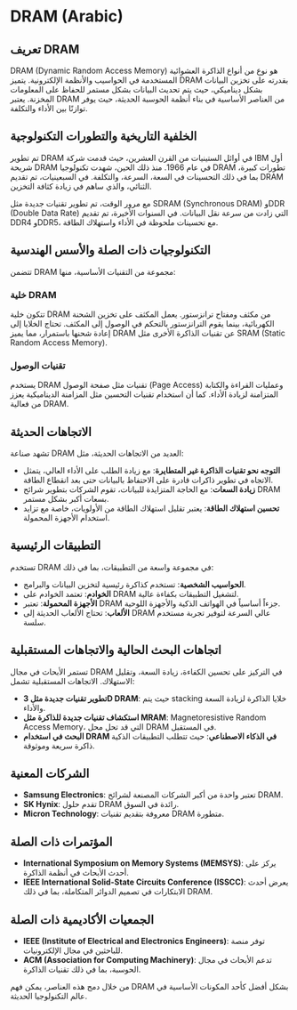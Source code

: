 # DRAM (Arabic)

## تعريف DRAM
DRAM (Dynamic Random Access Memory) هو نوع من أنواع الذاكرة العشوائية المستخدمة في الحواسيب والأنظمة الإلكترونية. يتميز DRAM بقدرته على تخزين البيانات بشكل ديناميكي، حيث يتم تحديث البيانات بشكل مستمر للحفاظ على المعلومات المخزنة. يعتبر DRAM من العناصر الأساسية في بناء أنظمة الحوسبة الحديثة، حيث يوفر توازنًا بين الأداء والتكلفة.

## الخلفية التاريخية والتطورات التكنولوجية
تم تطوير DRAM في أوائل الستينيات من القرن العشرين، حيث قدمت شركة IBM أول شريحة DRAM في عام 1966. منذ ذلك الحين، شهدت تكنولوجيا DRAM تطورات كبيرة، بما في ذلك التحسينات في السعة، السرعة، والتكلفة. في السبعينيات، تم تقديم DRAM الثنائي، والذي ساهم في زيادة كثافة التخزين.

مع مرور الوقت، تم تطوير تقنيات جديدة مثل SDRAM (Synchronous DRAM) وDDR (Double Data Rate) التي زادت من سرعة نقل البيانات. في السنوات الأخيرة، تم تقديم DDR4 وDDR5، مع تحسينات ملحوظة في الأداء واستهلاك الطاقة.

## التكنولوجيات ذات الصلة والأسس الهندسية
تتضمن DRAM مجموعة من التقنيات الأساسية، منها:

### خلية DRAM
تتكون خلية DRAM من مكثف ومفتاح ترانزستور. يعمل المكثف على تخزين الشحنة الكهربائية، بينما يقوم الترانزستور بالتحكم في الوصول إلى المكثف. تحتاج الخلايا إلى إعادة شحنها باستمرار، مما يميز DRAM عن تقنيات الذاكرة الأخرى مثل SRAM (Static Random Access Memory).

### تقنيات الوصول
يستخدم DRAM تقنيات مثل صفحة الوصول (Page Access) وعمليات القراءة والكتابة المتزامنة لزيادة الأداء. كما أن استخدام تقنيات التحسين مثل المزامنة الديناميكية يعزز من فعالية DRAM.

## الاتجاهات الحديثة
تشهد صناعة DRAM العديد من الاتجاهات الحديثة، مثل:

- **التوجه نحو تقنيات الذاكرة غير المتطايرة**: مع زيادة الطلب على الأداء العالي، يتمثل الاتجاه في تطوير ذاكرات قادرة على الاحتفاظ بالبيانات حتى بعد انقطاع الطاقة.
- **زيادة السعات**: مع الحاجة المتزايدة للبيانات، تقوم الشركات بتطوير شرائح DRAM بسعات أكبر بشكل مستمر.
- **تحسين استهلاك الطاقة**: يعتبر تقليل استهلاك الطاقة من الأولويات، خاصة مع تزايد استخدام الأجهزة المحمولة.

## التطبيقات الرئيسية
تستخدم DRAM في مجموعة واسعة من التطبيقات، بما في ذلك:

- **الحواسيب الشخصية**: تستخدم كذاكرة رئيسية لتخزين البيانات والبرامج.
- **الخوادم**: تعتمد الخوادم على DRAM لتشغيل التطبيقات بكفاءة عالية.
- **الأجهزة المحمولة**: تعتبر DRAM جزءاً أساسياً في الهواتف الذكية والأجهزة اللوحية.
- **الألعاب**: تحتاج الألعاب الحديثة إلى DRAM عالي السرعة لتوفير تجربة مستخدم سلسة.

## اتجاهات البحث الحالية والاتجاهات المستقبلية
تستمر الأبحاث في مجال DRAM في التركيز على تحسين الكفاءة، زيادة السعة، وتقليل الاستهلاك. الاتجاهات المستقبلية تشمل:

- **تطوير تقنيات جديدة مثل 3D DRAM**: حيث يتم stacking خلايا الذاكرة لزيادة السعة والأداء.
- **استكشاف تقنيات جديدة للذاكرة مثل MRAM**: Magnetoresistive Random Access Memory، التي قد تحل محل DRAM في المستقبل.
- **البحث في استخدام DRAM في الذكاء الاصطناعي**: حيث تتطلب التطبيقات الذكية ذاكرة سريعة وموثوقة.

## الشركات المعنية
- **Samsung Electronics**: تعتبر واحدة من أكبر الشركات المصنعة لشرائح DRAM.
- **SK Hynix**: تقدم حلول DRAM رائدة في السوق.
- **Micron Technology**: معروفة بتقديم تقنيات DRAM متطورة.

## المؤتمرات ذات الصلة
- **International Symposium on Memory Systems (MEMSYS)**: يركز على أحدث الأبحاث في أنظمة الذاكرة.
- **IEEE International Solid-State Circuits Conference (ISSCC)**: يعرض أحدث الابتكارات في تصميم الدوائر المتكاملة، بما في ذلك DRAM.

## الجمعيات الأكاديمية ذات الصلة
- **IEEE (Institute of Electrical and Electronics Engineers)**: توفر منصة للباحثين في مجال الإلكترونيات.
- **ACM (Association for Computing Machinery)**: تدعم الأبحاث في مجال الحوسبة، بما في ذلك تقنيات الذاكرة.

من خلال دمج هذه العناصر، يمكن فهم DRAM بشكل أفضل كأحد المكونات الأساسية في عالم التكنولوجيا الحديثة.
